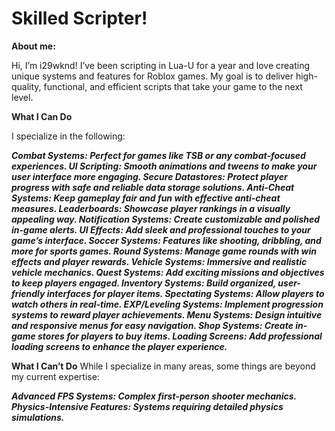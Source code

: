 # Skilled Scripter!

**About me:**

Hi, I’m i29wknd! I’ve been scripting in Lua-U for a year and love creating unique systems and features for Roblox games. 
My goal is to deliver high-quality, functional, and efficient 
scripts that take your game to the next level.

**What I Can Do**

I specialize in the following:

**_Combat Systems: Perfect for games like TSB or any combat-focused experiences.
UI Scripting: Smooth animations and tweens to make your user interface more engaging.
Secure Datastores: Protect player progress with safe and reliable data storage solutions.
Anti-Cheat Systems: Keep gameplay fair and fun with effective anti-cheat measures.
Leaderboards: Showcase player rankings in a visually appealing way.
Notification Systems: Create customizable and polished in-game alerts.
UI Effects: Add sleek and professional touches to your game’s interface.
Soccer Systems: Features like shooting, dribbling, and more for sports games.
Round Systems: Manage game rounds with win effects and player rewards.
Vehicle Systems: Immersive and realistic vehicle mechanics.
Quest Systems: Add exciting missions and objectives to keep players engaged.
Inventory Systems: Build organized, user-friendly interfaces for player items.
Spectating Systems: Allow players to watch others in real-time.
EXP/Leveling Systems: Implement progression systems to reward player achievements.
Menu Systems: Design intuitive and responsive menus for easy navigation.
Shop Systems: Create in-game stores for players to buy items.
Loading Screens: Add professional loading screens to enhance the player experience._**

**What I Can’t Do**
While I specialize in many areas, some things are beyond my current expertise:

**_Advanced FPS Systems: Complex first-person shooter mechanics.
Physics-Intensive Features: Systems requiring detailed physics simulations._**
